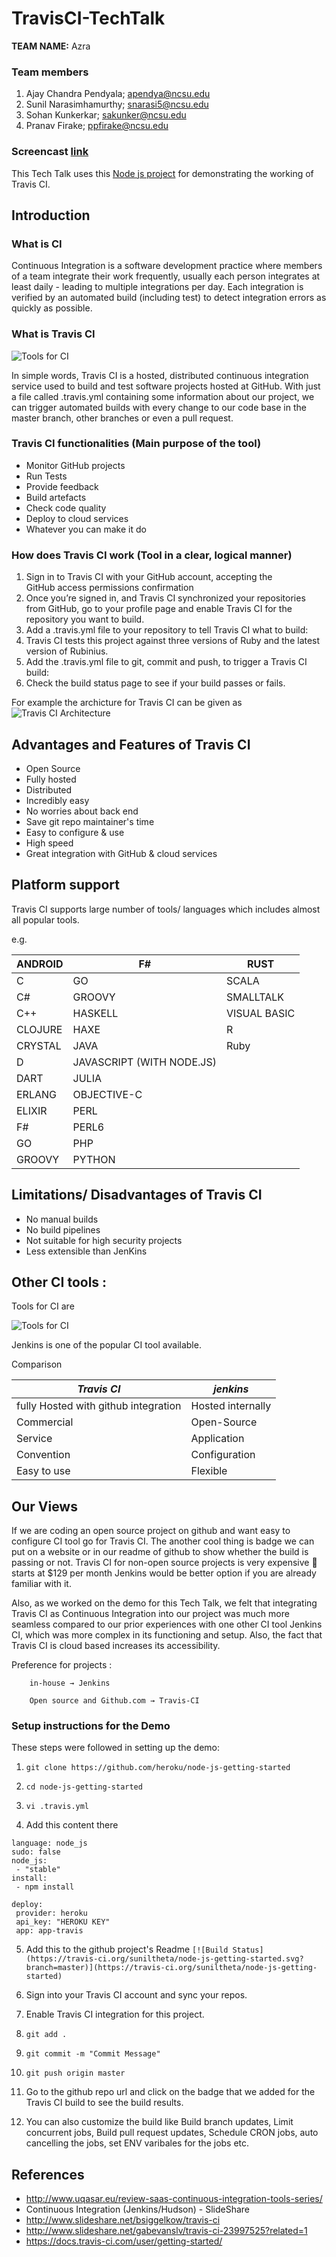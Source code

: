 # TravisCI-TechTalk


**TEAM NAME:**  Azra

### Team members


1. Ajay Chandra Pendyala; apendya@ncsu.edu
2. Sunil Narasimhamurthy; snarasi5@ncsu.edu
3. Sohan Kunkerkar; sakunker@ncsu.edu
4. Pranav Firake; ppfirake@ncsu.edu


### Screencast [link](https://www.youtube.com/watch?v=-GIrXRso49E)

This Tech Talk uses this [Node js project](https://github.com/heroku/node-js-getting-started) for demonstrating the working of Travis CI.

## Introduction

### What is CI 

Continuous Integration is a software development practice where members of a team integrate their work frequently, usually each person integrates at least daily - leading to multiple integrations per day. Each integration is verified by an automated build (including test) to detect integration errors as quickly as possible.



### What is Travis CI

![Tools for CI](https://github.com/suniltheta/TravisCI-TechTalk/blob/master/img/Travis.png)

In simple words, Travis CI is a hosted, distributed continuous integration service used to build and test software projects hosted at GitHub. With just a file called .travis.yml containing some information about our project, we can trigger automated builds with every change to our code base in the master branch, other branches or even a pull request.


### Travis CI functionalities (Main purpose of the tool)

- Monitor  GitHub projects
- Run Tests
- Provide feedback
- Build artefacts
- Check code quality
- Deploy to cloud services
- Whatever you can make it do


### How does Travis CI work (Tool in a clear, logical manner)


1. Sign in to Travis CI with your GitHub account, accepting the GitHub access permissions confirmation
2. Once you’re signed in, and Travis CI synchronized your repositories from GitHub, go to your profile page and enable Travis CI for the repository you want to build.
3. Add a .travis.yml file to your repository to tell Travis CI what    to build:
4. Travis CI tests this project against three versions of Ruby and the latest version of Rubinius.
5. Add the .travis.yml file to git, commit and push, to trigger a Travis CI build:
6. Check the build status page to see if your build passes or fails.


For example the archicture for Travis CI can be given as 
![Travis CI Architecture](https://github.com/suniltheta/TravisCI-TechTalk/blob/master/img/TravisArch.jpg)


## Advantages and Features of Travis CI

- Open Source
- Fully hosted 
- Distributed
- Incredibly easy
- No worries about back end
- Save git repo maintainer's time
- Easy to configure & use
- High speed
- Great integration with GitHub & cloud services

## Platform support

Travis CI  supports large number of tools/ languages which includes almost all popular tools.

e.g.


| ANDROID | F#                        | RUST         |
|---------|---------------------------|--------------|
| C       | GO                        | SCALA        |
| C#      | GROOVY                    | SMALLTALK    |
| C++     | HASKELL                   | VISUAL BASIC |
| CLOJURE | HAXE                      | R            |
| CRYSTAL | JAVA                      | Ruby         |
| D       | JAVASCRIPT (WITH NODE.JS) |              |
| DART    | JULIA                     |              |
| ERLANG  | OBJECTIVE-C               |              |
| ELIXIR  | PERL                      |              |
| F#      | PERL6                     |              |
| GO      | PHP                       |              |
| GROOVY  | PYTHON                    |              |


## Limitations/ Disadvantages of Travis CI

- No manual builds
- No build pipelines
- Not suitable for high security projects
- Less extensible than JenKins

## Other CI tools :

Tools for CI are

![Tools for CI](https://github.com/suniltheta/TravisCI-TechTalk/blob/master/img/CITools.png)

Jenkins is one of the popular CI tool available.

 Comparison 
 
 | *Travis CI* | *jenkins*     |
|-------------|---------------|
| fully Hosted with github integration  | Hosted internally   |
| Commercial  | Open-Source   |
| Service     | Application   |
| Convention  | Configuration |
| Easy to use | Flexible      |


## Our Views

If we are coding an open source project on github and want easy to configure CI tool go for Travis CI. The another cool thing is badge we can put on a website or in our readme of github to show whether the build is passing or not. 
Travis CI for non-open source projects is very expensive  starts at $129 per month
Jenkins would be better option if you are already familiar with it. 

Also, as we worked on the demo for this Tech Talk, we felt that integrating Travis CI as Continuous Integration into our project was much more seamless compared to our prior experiences with one other CI tool Jenkins CI, which was more complex in its functioning and setup. Also, the fact that Travis CI is cloud based increases its accessibility.

Preference for projects :
		
		in-house → Jenkins
		
		Open source and Github.com → Travis-CI

### Setup instructions for the Demo
 
These steps were followed in setting up the demo:

1. `git clone https://github.com/heroku/node-js-getting-started`

2. `cd node-js-getting-started`

3. `vi .travis.yml`

4. Add this content there
```
language: node_js
sudo: false
node_js:
 - "stable"
install:
 - npm install

deploy:
 provider: heroku
 api_key: "HEROKU KEY"
 app: app-travis
```
5. Add this to the github project's Readme 
` [![Build Status](https://travis-ci.org/suniltheta/node-js-getting-started.svg?branch=master)](https://travis-ci.org/suniltheta/node-js-getting-started)
`
6. Sign into your Travis CI account and sync your repos.

7. Enable Travis CI integration for this project.

8. `git add .`

9. `git commit -m "Commit Message"`

10. `git push origin master`

11. Go to the github repo url and click on the badge that we added for the Travis CI build to see the build results.

12. You can also customize the build like Build branch updates, Limit concurrent jobs, Build pull request updates, Schedule CRON jobs, auto cancelling the jobs, set ENV varibales for the jobs etc.
		
		
## References

- http://www.uqasar.eu/review-saas-continuous-integration-tools-series/
- Continuous Integration (Jenkins/Hudson) - SlideShare
- http://www.slideshare.net/bsiggelkow/travis-ci
- http://www.slideshare.net/gabevanslv/travis-ci-23997525?related=1
- https://docs.travis-ci.com/user/getting-started/







